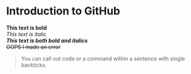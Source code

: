 # Introduction to GitHub
**This text is bold**\
*This text is italic*\
***This text is both bold and italics***\
~~OOPS I made an error~~

>You can call out code or a command within a sentence with single backticks.
